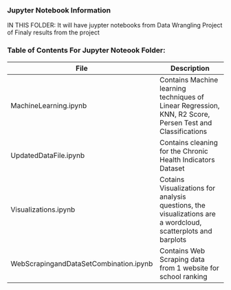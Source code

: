 ### Jupyter Notebook Information

IN THIS FOLDER: It will have juypter notebooks from Data Wrangling Project of Finaly results from the project

### Table of Contents For Jupyter Noteook Folder:
| File | Description |
|------------------|----------------------------|
| MachineLearning.ipynb | Contains Machine learning techniques of Linear Regression, KNN, R2 Score, Persen Test and  Classifications |
| UpdatedDataFile.ipynb | Contains cleaning for the Chronic Health Indicators Dataset | 
| Visualizations.ipynb | Cotains Visualizations for analysis questions, the visualizations are a wordcloud, scatterplots and barplots |
| WebScrapingandDataSetCombination.ipynb | Contains Web Scraping data from 1 website for school ranking |

